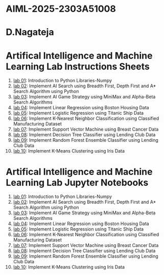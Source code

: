 # AIML-2025-2303A51008
# D.Nagateja
# Artifical Intelligence and Machine Learning Lab Instructions Sheets
1. [lab 01](https://github.com/2303a51008/AIML--2025/blob/main/Lab01_AIML.ipynb): Introduction to Python Libraries-Numpy
2. [lab 02](https://github.com/2303a51008/AIML--2025/blob/main/Lab02_AIML.ipynb): Implement AI Search using Breadth First, Depth First and A* Search Algorithm using Python
3. [lab 03](https://github.com/2303a51008/AIML--2025/blob/main/AIML_LAB03.ipynb): Implement AI Game Strategy using MiniMax and Alpha-Beta Search Algorithms
4. [lab 04](https://github.com/2303a51008/AIML--2025/blob/main/Lab04_AIML.ipynb): Implement Linear Regression using Boston Housing Data
5. [lab 05](https://github.com/2303a51008/AIML--2025/blob/main/Lab05_AIML.ipynb): Implement Logistic Regression using Titanic Ship Data
6. [lab 06](https://github.com/2303a51008/AIML--2025/blob/main/LAB_6AIML.ipynb): Implement K-Nearest Neighbor Classification using Classified Manufacturing Dataset
7. [lab 07](https://github.com/2303a51008/AIML--2025/blob/main/AIML_A7.pdf): Implement Support Vector Machine using Breast Cancer Data
8. [lab 08](https://github.com/2303a51008/AIML--2025/blob/main/AIML_A8.pdf): Implement Decision Tree Classifier using Lending Club Data
9. [lab 09](): Implement Random Forest Ensemble Classifier using Lending Club Data
10. [lab 10](): Implement K-Means Clustering using Iris Data


# Artifical Intelligence and Machine Learning Lab Jupyter Notebooks 
1. [lab 01](https://github.com/2303a51008/AIML--2025/blob/main/Lab01_AIML.ipynb): Introduction to Python Libraries-Numpy
2. [lab 02](https://github.com/2303a51008/AIML--2025/blob/main/Lab02_AIML.ipynb): Implement AI Search using Breadth First, Depth First and A* Search Algorithm using Python
3. [lab 03](https://github.com/2303a51008/AIML--2025/blob/main/AIML_LAB03.ipynb): Implement AI Game Strategy using MiniMax and Alpha-Beta Search Algorithms
4. [lab 04](https://github.com/2303a51008/AIML--2025/blob/main/Lab04_AIML.ipynb): Implement Linear Regression using Boston Housing Data
5. [lab 05](https://github.com/2303a51008/AIML--2025/blob/main/Lab05_AIML.ipynb): Implement Logistic Regression using Titanic Ship Data
6. [lab 06](https://github.com/2303a51008/AIML--2025/blob/main/LAB_6AIML.ipynb): Implement K-Nearest Neighbor Classification using Classified Manufacturing Dataset
7. [lab 07](): Implement Support Vector Machine using Breast Cancer Data
8. [lab 08](): Implement Decision Tree Classifier using Lending Club Data
9. [lab 09](): Implement Random Forest Ensemble Classifier using Lending Club Data
10. [lab 10](): Implement K-Means Clustering using Iris Data
